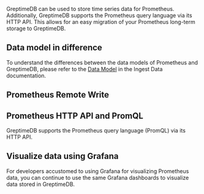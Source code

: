 GreptimeDB can be used to store time series data for Prometheus.
Additionally, GreptimeDB supports the Prometheus query language via its HTTP API.
This allows for an easy migration of your Prometheus long-term storage to GreptimeDB.

## Data model in difference

To understand the differences between the data models of Prometheus and GreptimeDB, please refer to the [Data Model](/user-guide/ingest-data/for-observerbility/prometheus.md#data-model) in the Ingest Data documentation.

## Prometheus Remote Write

<InjectContent id="remote-write" content={props.children}/>

## Prometheus HTTP API and PromQL

GreptimeDB supports the Prometheus query language (PromQL) via its HTTP API.
<InjectContent id="promql" content={props.children}/>

## Visualize data using Grafana

For developers accustomed to using Grafana for visualizing Prometheus data,
you can continue to use the same Grafana dashboards to visualize data stored in GreptimeDB.
<InjectContent id="grafana" content={props.children}/>

